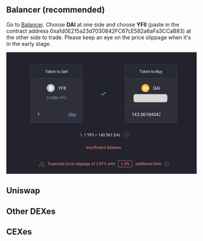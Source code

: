 ## Balancer (recommended)

Go to [Balancer](https://balancer.exchange/#/swap). Choose **DAI** at one side and choose **YFII** (paste in the contract address 0xa1d0E215a23d7030842FC67cE582a6aFa3CCaB83) at the other side to trade. Please keep an eye on the price slippage when it's in the early stage.

![](./img/trade.png)

## Uniswap

## Other DEXes

## CEXes